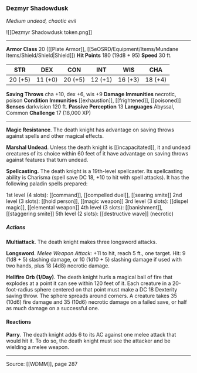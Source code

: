 ### Dezmyr Shadowdusk
_Medium undead, chaotic evil_

![[Dezmyr Shadowdusk token.png]]


---

**Armor Class** 20 ([[Plate Armor]], [[5eOSRD/Equipment/Items/Mundane Items/Shield/Shield|Shield]])
**Hit Points** 180 (19d8 + 95)
**Speed** 30 ft.

| STR     | DEX     | CON     | INT     | WIS     | CHA     |
|---------|---------|---------|---------|---------|---------|
| 20 (+5) | 11 (+0) | 20 (+5) | 12 (+1) | 16 (+3) | 18 (+4) |

**Saving Throws** cha +10, dex +6, wis +9
**Damage Immunities** necrotic, poison
**Condition Immunities** [[exhaustion]], [[frightened]], [[poisoned]]
**Senses** darkvision 120 ft.
**Passive Perception** 13
**Languages** Abyssal, Common
**Challenge** 17 (18,000 XP)

---

**Magic Resistance**. The death knight has advantage on saving throws against spells and other magical effects.

**Marshal Undead**. Unless the death knight is [[incapacitated]], it and undead creatures of its choice within 60 feet of it have advantage on saving throws against features that turn undead.

**Spellcasting.** The death knight is a 19th-level spellcaster. Its spellcasting ability is Charisma (spell save DC 18, +10 to hit with spell attacks). It has the following paladin spells prepared:

1st level (4 slots): [[command]], [[compelled duel]], [[searing smite]]
2nd level (3 slots): [[hold person]], [[magic weapon]]
3rd level (3 slots): [[dispel magic]], [[elemental weapon]]
4th level (3 slots): [[banishment]], [[staggering smite]]
5th level (2 slots): [[destructive wave]] (necrotic)

##### Actions
**Multiattack**. The death knight makes three longsword attacks.

**Longsword**. _Melee Weapon Attack:_ +11 to hit, reach 5 ft., one target. Hit: 9 (1d8 + 5) slashing damage, or 10 (1d10 + 5) slashing damage if used with two hands, plus 18 (4d8) necrotic damage.

**Hellfire Orb (1/Day)**. The death knight hurls a magical ball of fire that explodes at a point it can see within 120 feet of it. Each creature in a 20-foot-radius sphere centered on that point must make a DC 18 Dexterity saving throw. The sphere spreads around corners. A creature takes 35 (10d6) fire damage and 35 (10d6) necrotic damage on a failed save, or half as much damage on a successful one.

#### Reactions
**Parry**. The death knight adds 6 to its AC against one melee attack that would hit it. To do so, the death knight must see the attacker and be wielding a melee weapon.


---

Source: [[WDMM]], page 287